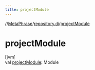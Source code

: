 ```yaml
---
title: projectModule
---
```

//[MetaPhrase](../../index.html)/[repository.di](index.html)/[projectModule](project-module.html)



# projectModule



[jvm]\
val [projectModule](project-module.html): Module




